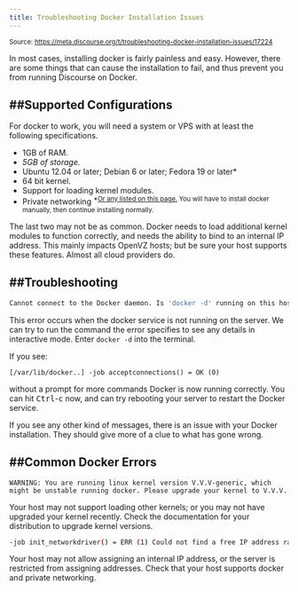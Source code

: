 ```yaml
---
title: Troubleshooting Docker Installation Issues
---
```


<small class="doc-source">Source: https://meta.discourse.org/t/troubleshooting-docker-installation-issues/17224</small>

In most cases, installing docker is fairly painless and easy. However, there are some things that can cause the installation to fail, and thus prevent you from running Discourse on Docker.

##Supported Configurations
------------------------------------------------------------------------

For docker to work, you will need a system or VPS with at least the following specifications.


 - 1GB of RAM.
 - *5GB of storage.*
 - Ubuntu 12.04 or later; Debian 6 or later; Fedora 19 or later*
 - 64 bit kernel.
 - Support for loading kernel modules.
 - Private networking
<sup>*[Or any listed on this page.][1] You will have to install docker manually, then continue installing normally.</sup>


The last two may not be as common. Docker needs to load additional kernel modules to function correctly, and needs the ability to bind to an internal IP address. This mainly impacts OpenVZ hosts; but be sure your host supports these features. Almost all cloud providers do.


##Troubleshooting
-------------------

```bash
Cannot connect to the Docker daemon. Is 'docker -d' running on this host?
```
This error occurs when the docker service is not running on the server. We can try to run the command the error specifies to see any details in interactive mode. Enter `docker -d` into the terminal. 

If you see:
```
[/var/lib/docker..] -job acceptconnections() = OK (0)
```

without a prompt for more commands Docker is now running correctly. You can hit <kbd>Ctrl</kbd>-<kbd>c</kbd> now, and can try rebooting your server to restart the Docker service. 

If you see any other kind of messages, there is an issue with your Docker installation. They should give more of a clue to what has gone wrong.

##Common Docker Errors
--------------------

```
WARNING: You are running linux kernel version V.V.V-generic, which might be unstable running docker. Please upgrade your kernel to V.V.V.
```
Your host may not support loading other kernels; or you may not have upgraded your kernel recently. Check the documentation for your distribution to upgrade kernel versions.

```bash
-job init_networkdriver() = ERR (1) Could not find a free IP address range for interface 'docker0'. Please configure its address manually and run 'docker -b docker0'
```
Your host may not allow assigning an internal IP address, or the server is restricted from assigning addresses. Check that your host supports docker and private networking.

  [1]: https://docs.docker.com/installation/
